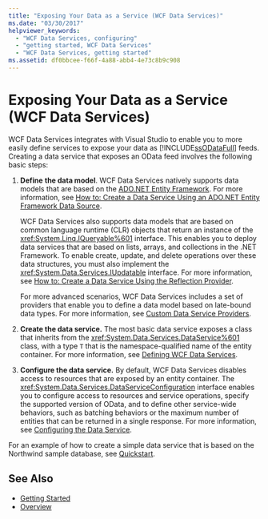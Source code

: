 ```yaml
---
title: "Exposing Your Data as a Service (WCF Data Services)"
ms.date: "03/30/2017"
helpviewer_keywords:
  - "WCF Data Services, configuring"
  - "getting started, WCF Data Services"
  - "WCF Data Services, getting started"
ms.assetid: df0bbcee-f66f-4a88-abb4-4e73c8b9c908
---
```

# Exposing Your Data as a Service (WCF Data Services)

WCF Data Services integrates with Visual Studio to enable you to more easily define services to expose your data as [!INCLUDE[ssODataFull](../../../../includes/ssodatafull-md.md)] feeds. Creating a data service that exposes an OData feed involves the following basic steps:

1.  **Define** **the data model**. WCF Data Services natively supports data models that are based on the [ADO.NET Entity Framework](../../../../docs/framework/data/adonet/ef/index.md). For more information, see [How to: Create a Data Service Using an ADO.NET Entity Framework Data Source](../../../../docs/framework/data/wcf/create-a-data-service-using-an-adonet-ef-data-wcf.md).

     WCF Data Services also supports data models that are based on common language runtime (CLR) objects that return an instance of the <xref:System.Linq.IQueryable%601> interface. This enables you to deploy data services that are based on lists, arrays, and collections in the .NET Framework. To enable create, update, and delete operations over these data structures, you must also implement the <xref:System.Data.Services.IUpdatable> interface. For more information, see [How to: Create a Data Service Using the Reflection Provider](../../../../docs/framework/data/wcf/create-a-data-service-using-rp-wcf-data-services.md).

     For more advanced scenarios, WCF Data Services includes a set of providers that enable you to define a data model based on late-bound data types. For more information, see [Custom Data Service Providers](../../../../docs/framework/data/wcf/custom-data-service-providers-wcf-data-services.md).

2.  **Create the data service.** The most basic data service exposes a class that inherits from the <xref:System.Data.Services.DataService%601> class, with a type `T` that is the namespace-qualified name of the entity container. For more information, see [Defining WCF Data Services](../../../../docs/framework/data/wcf/defining-wcf-data-services.md).

3.  **Configure the data service.** By default, WCF Data Services disables access to resources that are exposed by an entity container. The <xref:System.Data.Services.DataServiceConfiguration> interface enables you to configure access to resources and service operations, specify the supported version of OData, and to define other service-wide behaviors, such as batching behaviors or the maximum number of entities that can be returned in a single response. For more information, see [Configuring the Data Service](../../../../docs/framework/data/wcf/configuring-the-data-service-wcf-data-services.md).

For an example of how to create a simple data service that is based on the Northwind sample database, see [Quickstart](../../../../docs/framework/data/wcf/quickstart-wcf-data-services.md).

## See Also

- [Getting Started](../../../../docs/framework/data/wcf/getting-started-with-wcf-data-services.md)
- [Overview](../../../../docs/framework/data/wcf/wcf-data-services-overview.md)